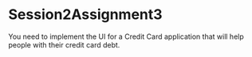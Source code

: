# Session2Assignment3
You need to implement the UI for a Credit Card application that will help people with their
credit card debt. 
